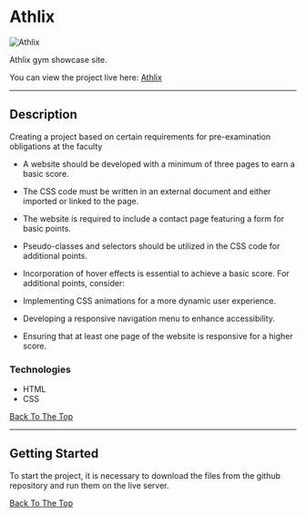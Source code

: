 # Athlix

![Athlix](css/App-Layout.png)

Athlix gym showcase site.

You can view the project live here:
[Athlix](https://djarma12.github.io/Athlix/index.html)

---

## Description

Creating a project based on certain requirements for pre-examination obligations at the faculty

- A website should be developed with a minimum of three pages to earn a basic score.
- The CSS code must be written in an external document and either imported or linked to the page.
- The website is required to include a contact page featuring a form for basic points.
- Pseudo-classes and selectors should be utilized in the CSS code for additional points.
- Incorporation of hover effects is essential to achieve a basic score.
  For additional points, consider:

- Implementing CSS animations for a more dynamic user experience.
- Developing a responsive navigation menu to enhance accessibility.
- Ensuring that at least one page of the website is responsive for a higher score.

### Technologies

- HTML
- CSS

[Back To The Top](#athlix)

---

## Getting Started

To start the project, it is necessary to download the files from the github repository and run them on the live server.

[Back To The Top](#athlix)
